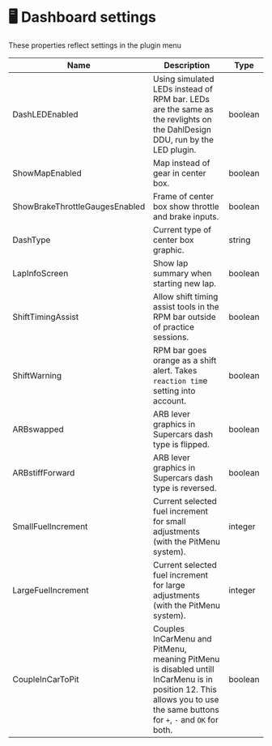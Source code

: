 # 🖥 Dashboard settings

These properties reflect settings in the plugin menu

| Name                           | Description                                                                                                                                                            | Type    |
| ------------------------------ | ---------------------------------------------------------------------------------------------------------------------------------------------------------------------- | ------- |
| DashLEDEnabled                 | Using simulated LEDs instead of RPM bar. LEDs are the same as the revlights on the DahlDesign DDU, run by the LED plugin.                                              | boolean |
| ShowMapEnabled                 | Map instead of gear in center box.                                                                                                                                     | boolean |
| ShowBrakeThrottleGaugesEnabled | Frame of center box show throttle and brake inputs.                                                                                                                    | boolean |
| DashType                       | Current type of center box graphic.                                                                                                                                    | string  |
| LapInfoScreen                  | Show lap summary when starting new lap.                                                                                                                                | boolean |
| ShiftTimingAssist              | Allow shift timing assist tools in the RPM bar outside of practice sessions.                                                                                           | boolean |
| ShiftWarning                   | RPM bar goes orange as a shift alert. Takes `reaction tim`e setting into account.                                                                                      | boolean |
| ARBswapped                     | ARB lever graphics in Supercars dash type is flipped.                                                                                                                  | boolean |
| ARBstiffForward                | ARB lever graphics in Supercars dash type is reversed.                                                                                                                 | boolean |
| SmallFuelIncrement             | Current selected fuel increment for small adjustments (with the PitMenu system).                                                                                       | integer |
| LargeFuelIncrement             | Current selected fuel increment for large adjustments (with the PitMenu system).                                                                                       | integer |
| CoupleInCarToPit               | Couples InCarMenu and PitMenu, meaning PitMenu is disabled untill InCarMenu is in position 12. This allows you to use the same buttons for `+`, `-` and `OK` for both. | boolean |
